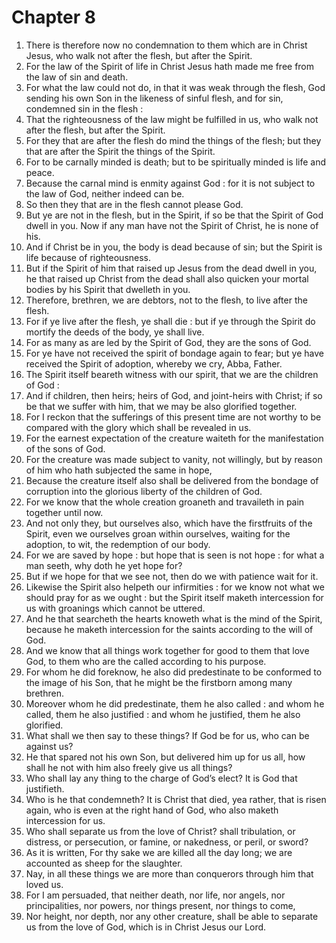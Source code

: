 # Chapter 8

1. There is therefore now no condemnation to them which are in Christ Jesus, who walk not after the flesh, but after the Spirit.
2. For the law of the Spirit of life in Christ Jesus hath made me free from the law of sin and death.
3. For what the law could not do, in that it was weak through the flesh, God sending his own Son in the likeness of sinful flesh, and for sin, condemned sin in the flesh :
4. That the righteousness of the law might be fulfilled in us, who walk not after the flesh, but after the Spirit.
5. For they that are after the flesh do mind the things of the flesh; but they that are after the Spirit the things of the Spirit.
6. For to be carnally minded is death; but to be spiritually minded is life and peace.
7. Because the carnal mind is enmity against God : for it is not subject to the law of God, neither indeed can be.
8. So then they that are in the flesh cannot please God.
9. But ye are not in the flesh, but in the Spirit, if so be that the Spirit of God dwell in you. Now if any man have not the Spirit of Christ, he is none of his.
10. And if Christ be in you, the body is dead because of sin; but the Spirit is life because of righteousness.
11. But if the Spirit of him that raised up Jesus from the dead dwell in you, he that raised up Christ from the dead shall also quicken your mortal bodies by his Spirit that dwelleth in you.
12. Therefore, brethren, we are debtors, not to the flesh, to live after the flesh.
13. For if ye live after the flesh, ye shall die : but if ye through the Spirit do mortify the deeds of the body, ye shall live.
14. For as many as are led by the Spirit of God, they are the sons of God.
15. For ye have not received the spirit of bondage again to fear; but ye have received the Spirit of adoption, whereby we cry, Abba, Father.
16. The Spirit itself beareth witness with our spirit, that we are the children of God :
17. And if children, then heirs; heirs of God, and joint-heirs with Christ; if so be that we suffer with him, that we may be also glorified together.
18. For I reckon that the sufferings of this present time are not worthy to be compared with the glory which shall be revealed in us.
19. For the earnest expectation of the creature waiteth for the manifestation of the sons of God.
20. For the creature was made subject to vanity, not willingly, but by reason of him who hath subjected the same in hope,
21. Because the creature itself also shall be delivered from the bondage of corruption into the glorious liberty of the children of God.
22. For we know that the whole creation groaneth and travaileth in pain together until now.
23. And not only they, but ourselves also, which have the firstfruits of the Spirit, even we ourselves groan within ourselves, waiting for the adoption, to wit, the redemption of our body.
24. For we are saved by hope : but hope that is seen is not hope : for what a man seeth, why doth he yet hope for?
25. But if we hope for that we see not, then do we with patience wait for it.
26. Likewise the Spirit also helpeth our infirmities : for we know not what we should pray for as we ought : but the Spirit itself maketh intercession for us with groanings which cannot be uttered.
27. And he that searcheth the hearts knoweth what is the mind of the Spirit, because he maketh intercession for the saints according to the will of God.
28. And we know that all things work together for good to them that love God, to them who are the called according to his purpose.
29. For whom he did foreknow, he also did predestinate to be conformed to the image of his Son, that he might be the firstborn among many brethren.
30. Moreover whom he did predestinate, them he also called : and whom he called, them he also justified : and whom he justified, them he also glorified.
31. What shall we then say to these things? If God be for us, who can be against us?
32. He that spared not his own Son, but delivered him up for us all, how shall he not with him also freely give us all things?
33. Who shall lay any thing to the charge of God’s elect? It is God that justifieth.
34. Who is he that condemneth? It is Christ that died, yea rather, that is risen again, who is even at the right hand of God, who also maketh intercession for us.
35. Who shall separate us from the love of Christ? shall tribulation, or distress, or persecution, or famine, or nakedness, or peril, or sword?
36. As it is written, For thy sake we are killed all the day long; we are accounted as sheep for the slaughter.
37. Nay, in all these things we are more than conquerors through him that loved us.
38. For I am persuaded, that neither death, nor life, nor angels, nor principalities, nor powers, nor things present, nor things to come,
39. Nor height, nor depth, nor any other creature, shall be able to separate us from the love of God, which is in Christ Jesus our Lord.

